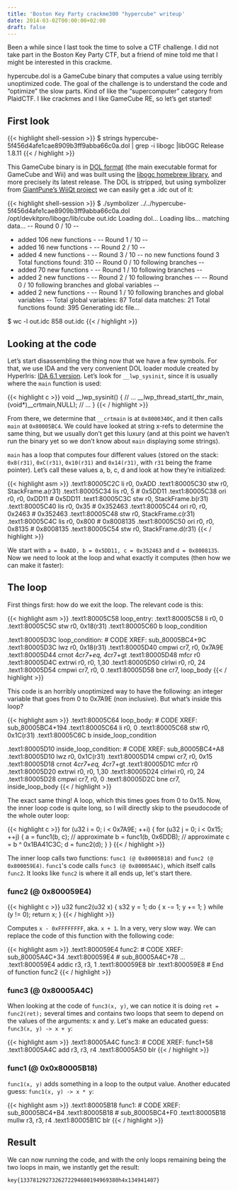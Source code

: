 ```yaml
---
title: 'Boston Key Party crackme300 "hypercube" writeup'
date: 2014-03-02T00:00:00+02:00
draft: false
---
```


Been a while since I last took the time to solve a CTF challenge. I did not
take part in the Boston Key Party CTF, but a friend of mine told me that I
might be interested in this crackme.

hypercube.dol is a GameCube binary that computes a value using terribly
unoptimized code. The goal of the challenge is to understand the code and
“optimize” the slow parts. Kind of like the “supercomputer” category from
PlaidCTF. I like crackmes and I like GameCube RE, so let’s get started!

<!--more-->

## First look

{{< highlight shell-session >}}
$ strings hypercube-5f456d4afe1cae8909b3ff9abba66c0a.dol | grep -i libogc
|libOGC Release 1.8.11
{{< / highlight >}}

This GameCube binary is in [DOL format](http://wiibrew.org/wiki/DOL) (the main
executable format for GameCube and Wii) and was built using the [libogc homebrew library](http://wiibrew.org/wiki/Libogc),
and more precisely its latest release. The DOL is stripped, but using
symbolizer from [GiantPune’s WiiQt project](https://code.google.com/p/wiiqt/source/browse/#svn%2Ftrunk%2Fsymbolizer)
we can easily get a .idc out of it:

{{< highlight shell-session >}}
$ ./symbolizer ../../hypercube-5f456d4afe1cae8909b3ff9abba66c0a.dol \
        /opt/devkitpro/libogc/lib/cube out.idc
Loading dol...
Loading libs...
matching data...
 -- Round 0 / 10 --
 - added 106 new functions -
 -- Round 1 / 10 --
 - added 16 new functions -
 -- Round 2 / 10 --
 - added 4 new functions -
 -- Round 3 / 10 --
no new functions found 3
Total functions found: 310
 -- Round 0 / 10  following branches --
 - added 70 new functions -
 -- Round 1 / 10  following branches --
 - added 2 new functions -
 -- Round 2 / 10  following branches --
 -- Round 0 / 10  following branches and global variables --
 - added 2 new functions -
 -- Round 1 / 10  following branches and global variables --
Total global variables:  87
Total data matches:      21
Total functions found:   395
Generating idc file...

$ wc -l out.idc
858 out.idc
{{< / highlight >}}

## Looking at the code

Let’s start disassembling the thing now that we have a few symbols. For that,
we use IDA and the very convenient DOL loader module created by HyperIris: [IDA 6.1 version](http://blog.delroth.net/2012/03/gcwii-dol-plugin-built-for-ida-6-1/).
Let’s look for `__lwp_sysinit`, since it is usually where the `main` function
is used:

{{< highlight c >}}
void __lwp_sysinit() {
  // ...
  __lwp_thread_start(_thr_main,(void*)__crtmain,NULL);
  // ...
}
{{< / highlight >}}

From there, we determine that `__crtmain` is at `0x8000340C`, and it then calls
`main` at `0x80005BC4`. We could have looked at string x-refs to determine the
same thing, but we usually don’t get this luxury (and at this point we haven’t
run the binary yet so we don’t know about `main` displaying some strings).

`main` has a loop that computes four different values (stored on the stack:
`0x8(r31)`, `0xC(r31)`, `0x10(r31)` and `0x14(r31)`, with `r31` being the frame
pointer). Let’s call these values a, b, c, d and look at how they’re
initialized:

{{< highlight asm >}}
.text1:80005C2C                 li        r0, 0xADD
.text1:80005C30                 stw       r0, StackFrame.a(r31)
.text1:80005C34                 lis       r0, 5 # 0x5DD11
.text1:80005C38                 ori       r0, r0, 0xDD11 # 0x5DD11
.text1:80005C3C                 stw       r0, StackFrame.b(r31)
.text1:80005C40                 lis       r0, 0x35 # 0x352463
.text1:80005C44                 ori       r0, r0, 0x2463 # 0x352463
.text1:80005C48                 stw       r0, StackFrame.c(r31)
.text1:80005C4C                 lis       r0, 0x800 # 0x8008135
.text1:80005C50                 ori       r0, r0, 0x8135 # 0x8008135
.text1:80005C54                 stw       r0, StackFrame.d(r31)
{{< / highlight >}}

We start with `a = 0xADD, b = 0x5DD11, c = 0x352463` and `d = 0x8008135`. Now
we need to look at the loop and what exactly it computes (then how we can make
it faster):

## The loop

First things first: how do we exit the loop. The relevant code is this:

{{< highlight asm >}}
.text1:80005C58 loop_entry:
.text1:80005C58                 li        r0, 0
.text1:80005C5C                 stw       r0, 0x18(r31)
.text1:80005C60                 b         loop_condition

.text1:80005D3C loop_condition:                         # CODE XREF: sub_80005BC4+9C
.text1:80005D3C                 lwz       r0, 0x18(r31)
.text1:80005D40                 cmpwi     cr7, r0, 0x7A9E
.text1:80005D44                 crnot     4*cr7+eq, 4*cr7+gt
.text1:80005D48                 mfcr      r0
.text1:80005D4C                 extrwi    r0, r0, 1,30
.text1:80005D50                 clrlwi    r0, r0, 24
.text1:80005D54                 cmpwi     cr7, r0, 0
.text1:80005D58                 bne       cr7, loop_body
{{< / highlight >}}

This code is an horribly unoptimized way to have the following: an integer
variable that goes from 0 to 0x7A9E (non inclusive). But what’s inside this
loop?

{{< highlight asm >}}
.text1:80005C64 loop_body:                              # CODE XREF: sub_80005BC4+194
.text1:80005C64                 li        r0, 0
.text1:80005C68                 stw       r0, 0x1C(r31)
.text1:80005C6C                 b         inside_loop_condition

.text1:80005D10 inside_loop_condition:                  # CODE XREF: sub_80005BC4+A8
.text1:80005D10                 lwz       r0, 0x1C(r31)
.text1:80005D14                 cmpwi     cr7, r0, 0x15
.text1:80005D18                 crnot     4*cr7+eq, 4*cr7+gt
.text1:80005D1C                 mfcr      r0
.text1:80005D20                 extrwi    r0, r0, 1,30
.text1:80005D24                 clrlwi    r0, r0, 24
.text1:80005D28                 cmpwi     cr7, r0, 0
.text1:80005D2C                 bne       cr7, inside_loop_body
{{< / highlight >}}

The exact same thing! A loop, which this times goes from 0 to 0x15. Now, the
inner loop code is quite long, so I will directly skip to the pseudocode of the
whole outer loop:

{{< highlight c >}}
  for (u32 i = 0; i < 0x7A9E; ++i) {
    for (u32 j = 0; i < 0x15; ++j) {
      a = func1(b, c); // approximate
      b = func1(b, 0x6DDB); // approximate
      c = b ^ 0x1BA41C3C;
      d = func2(d);
    }
  }
{{< / highlight >}}

The inner loop calls two functions: `func1 (@ 0x80005B18)` and `func2 (@
0x800059E4)`. `func1`'s code calls `func3 (@ 0x80005A4C)`, which itself calls
`func2`. It looks like `func2` is where it all ends up, let's start there.

### func2 (@ 0x800059E4)

{{< highlight c >}}
u32 func2(u32 x) {
  s32 y = 1;
  do {
    x -= 1;
    y += 1;
  } while (y != 0);
  return x;
}
{{< / highlight >}}

Computes `x - 0xFFFFFFFF`, aka. `x + 1`. In a very, very slow way. We can
replace the code of this function with the following code:

{{< highlight asm >}}
.text1:800059E4 func2:                                  # CODE XREF: sub_80005A4C+34
.text1:800059E4                                         # sub_80005A4C+78 ...
.text1:800059E4                 addic     r3, r3, 1
.text1:800059E8                 blr
.text1:800059E8 # End of function func2
{{< / highlight >}}

### func3 (@ 0x80005A4C)

When looking at the code of `func3(x, y)`, we can notice it is doing `ret =
func2(ret);` several times and contains two loops that seem to depend on the
values of the arguments: x and y. Let's make an educated guess: `func3(x, y) ->
x + y`:

{{< highlight asm >}}
.text1:80005A4C func3:                                  # CODE XREF: func1+58
.text1:80005A4C                 add       r3, r3, r4
.text1:80005A50                 blr
{{< / highlight >}}

### func1 (@ 0x0x80005B18)

`func1(x, y)` adds something in a loop to the output value. Another educated
guess: `func1(x, y) -> x * y`:

{{< highlight asm >}}
.text1:80005B18 func1:                                  # CODE XREF: sub_80005BC4+B4
.text1:80005B18                                         # sub_80005BC4+F0
.text1:80005B18                 mullw     r3, r3, r4
.text1:80005B1C                 blr
{{< / highlight >}}

## Result

We can now running the code, and with the only loops remaining being the two
loops in main, we instantly get the result:

`key{1337812927326272294680194969380h4x134941407}`
